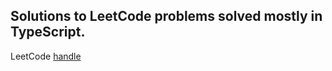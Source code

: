 ## Solutions to LeetCode problems solved mostly in TypeScript.
LeetCode <a href="https://leetcode.com/user8558vV/">handle</a>
